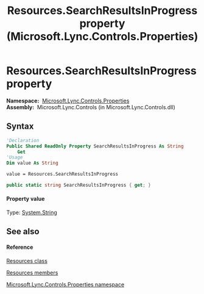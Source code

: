 ﻿---
title: Resources.SearchResultsInProgress property  (Microsoft.Lync.Controls.Properties)
TOCTitle: 'SearchResultsInProgress property '
ms:assetid: P:Microsoft.Lync.Controls.Properties.Resources.SearchResultsInProgress_DI_3_UC_OCS14MrefLyncWPF
ms:mtpsurl: https://msdn.microsoft.com/en-us/library/microsoft.lync.controls.properties.resources.searchresultsinprogress_di_3_uc_ocs14mreflyncwpf(v=office.15)
ms:contentKeyID: 48593976
ms.date: 07/28/2014
mtps_version: v=office.15
f1_keywords:
- Microsoft.Lync.Controls.Properties.Resources.SearchResultsInProgress
dev_langs:
- CSharp
- JScript
- VB
- other
---

# Resources.SearchResultsInProgress property

**Namespace:**  [Microsoft.Lync.Controls.Properties](microsoft-lync-controls-properties-namespace_1.md)  
**Assembly:**  Microsoft.Lync.Controls (in Microsoft.Lync.Controls.dll)

## Syntax

``` vb
'Declaration
Public Shared ReadOnly Property SearchResultsInProgress As String
    Get
'Usage
Dim value As String

value = Resources.SearchResultsInProgress
```

``` csharp
public static string SearchResultsInProgress { get; }
```

#### Property value

Type: [System.String](http://msdn2.microsoft.com/en-us/library/s1wwdcbf)  

## See also

#### Reference

[Resources class](resources-class-microsoft-lync-controls-properties_1.md)

[Resources members](resources-members-microsoft-lync-controls-properties_1.md)

[Microsoft.Lync.Controls.Properties namespace](microsoft-lync-controls-properties-namespace_1.md)

